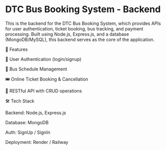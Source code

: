 # DTC Bus Booking System - Backend

This is the backend for the DTC Bus Booking System, which provides APIs for user authentication, ticket booking, bus tracking, and payment processing. Built using Node.js, Express.js, and a database (MongoDB/MySQL), this backend serves as the core of the application.

🌟 Features

🔐 User Authentication (login/signup)

🚌 Bus Schedule Management

🎟️ Online Ticket Booking & Cancellation

📡 RESTful API with CRUD operations

🛠️ Tech Stack

Backend: Node.js, Express.js

Database: MongoDB

Auth: SignUp / SignIn

Deployment: Render / Railway
